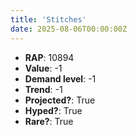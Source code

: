 ```yaml
---
title: 'Stitches'
date: 2025-08-06T00:00:00Z
---
```

- **RAP**: 10894
- **Value**: -1
- **Demand level**: -1
- **Trend**: -1
- **Projected?**: True
- **Hyped?**: True
- **Rare?**: True
